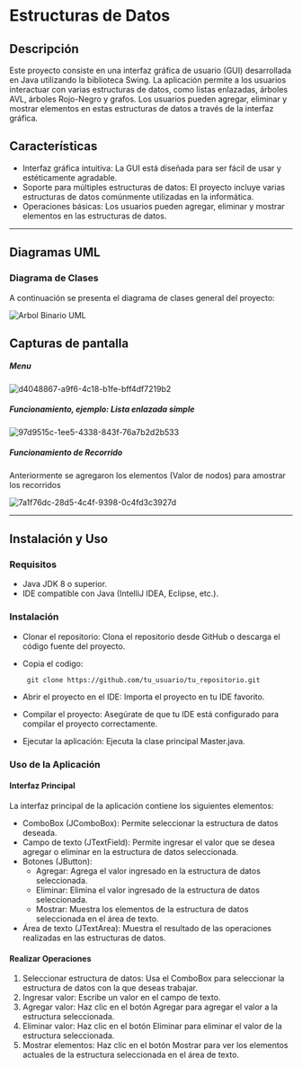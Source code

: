 # Estructuras de Datos
## Descripción

Este proyecto consiste en una interfaz gráfica de usuario (GUI) desarrollada en Java utilizando la biblioteca Swing. La aplicación permite a los usuarios interactuar con varias estructuras de datos, como listas enlazadas, árboles AVL, árboles Rojo-Negro y grafos. Los usuarios pueden agregar, eliminar y mostrar elementos en estas estructuras de datos a través de la interfaz gráfica.

## Características
- Interfaz gráfica intuitiva: La GUI está diseñada para ser fácil de usar y estéticamente agradable.
- Soporte para múltiples estructuras de datos: El proyecto incluye varias estructuras de datos comúnmente utilizadas en la informática.
- Operaciones básicas: Los usuarios pueden agregar, eliminar y mostrar elementos en las estructuras de datos.

---
## Diagramas UML

### Diagrama de Clases

A continuación se presenta el diagrama de clases general del proyecto:

![Arbol Binario UML](https://github.com/DavidCh02/ArbolBinario/assets/166523123/122dc1f9-9e7d-4f4e-8bd3-7c08b6d32d5b)



## Capturas de pantalla 
##### Menu

![d4048867-a9f6-4c18-b1fe-bff4df7219b2](https://github.com/DavidCh02/ArbolBinario/assets/166523123/c5186dc9-8289-4bf8-90cf-6f47e8c3b755)


##### Funcionamiento, ejemplo: Lista enlazada simple

![97d9515c-1ee5-4338-843f-76a7b2d2b533](https://github.com/DavidCh02/ArbolBinario/assets/166523123/b6b833b6-6833-4f48-939b-8cc5661e3404)


##### Funcionamiento de Recorrido
Anteriormente se agregaron los elementos (Valor de nodos) para amostrar los recorridos

![7a1f76dc-28d5-4c4f-9398-0c4fd3c3927d](https://github.com/DavidCh02/ArbolBinario/assets/166523123/d55db7fc-793a-4e43-a094-5de00250943f)


--------
## Instalación y Uso 
### Requisitos
- Java JDK 8 o superior.
- IDE compatible con Java (IntelliJ IDEA, Eclipse, etc.).

### Instalación
- Clonar el repositorio: Clona el repositorio desde GitHub o descarga el código fuente del proyecto.

- Copia el codigo:

       git clone https://github.com/tu_usuario/tu_repositorio.git

- Abrir el proyecto en el IDE: Importa el proyecto en tu IDE favorito.

- Compilar el proyecto: Asegúrate de que tu IDE está configurado para compilar el proyecto correctamente.

- Ejecutar la aplicación: Ejecuta la clase principal Master.java.

### Uso de la Aplicación
#### Interfaz Principal
La interfaz principal de la aplicación contiene los siguientes elementos:

- ComboBox (JComboBox): Permite seleccionar la estructura de datos deseada.
- Campo de texto (JTextField): Permite ingresar el valor que se desea agregar o eliminar en la estructura de datos seleccionada.
- Botones (JButton):
	- Agregar: Agrega el valor ingresado en la estructura de datos seleccionada.
	- Eliminar: Elimina el valor ingresado de la estructura de datos seleccionada.
	- Mostrar: Muestra los elementos de la estructura de datos seleccionada en el área de texto.
- Área de texto (JTextArea): Muestra el resultado de las operaciones realizadas en las estructuras de datos.

#### Realizar Operaciones
1. Seleccionar estructura de datos: Usa el ComboBox para seleccionar la estructura de datos con la que deseas trabajar.
2. Ingresar valor: Escribe un valor en el campo de texto.
3. Agregar valor: Haz clic en el botón Agregar para agregar el valor a la estructura seleccionada.
4. Eliminar valor: Haz clic en el botón Eliminar para eliminar el valor de la estructura seleccionada.
5. Mostrar elementos: Haz clic en el botón Mostrar para ver los elementos actuales de la estructura seleccionada en el área de texto.

